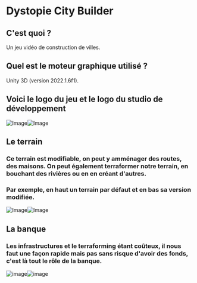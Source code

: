 # Dystopie City Builder

## C'est quoi ?
Un jeu vidéo de construction de villes.

## Quel est le moteur graphique utilisé ?
Unity 3D (version 2022.1.6f1).

## Voici le logo du jeu et le logo du studio de développement
![Image](https://user-images.githubusercontent.com/94169260/187167623-32b34a48-d9fd-48c9-bb01-41cf5d739895.png)![Image](https://user-images.githubusercontent.com/94169260/187167337-7b9832db-a687-43b8-a19e-ac7221fb49a8.png)

## Le terrain

### Ce terrain est modifiable, on peut y amménager des routes, des maisons. On peut également terraformer notre terrain, en bouchant des rivières ou en en créant d'autres.
### Par exemple, en haut un terrain par défaut et en bas sa version modifiée.
![Image](https://user-images.githubusercontent.com/94169260/187154603-4c8bab7f-89f1-470f-87c3-d205da12d5b7.png)![Image](https://user-images.githubusercontent.com/94169260/187155541-e27468a8-f574-4728-8ddc-ac5504a925b4.png)

## La banque
### Les infrastructures et le terraforming étant coûteux, il nous faut une façon rapide mais pas sans risque d'avoir des fonds, c'est là tout le rôle de la banque.
![image](https://user-images.githubusercontent.com/94169260/187171788-52ebafd0-c8d2-4aa9-99aa-6334ae7ef5bd.png)![image](https://user-images.githubusercontent.com/94169260/187172051-45ee627c-54b5-49ee-a0e3-a51657ce6282.png)
